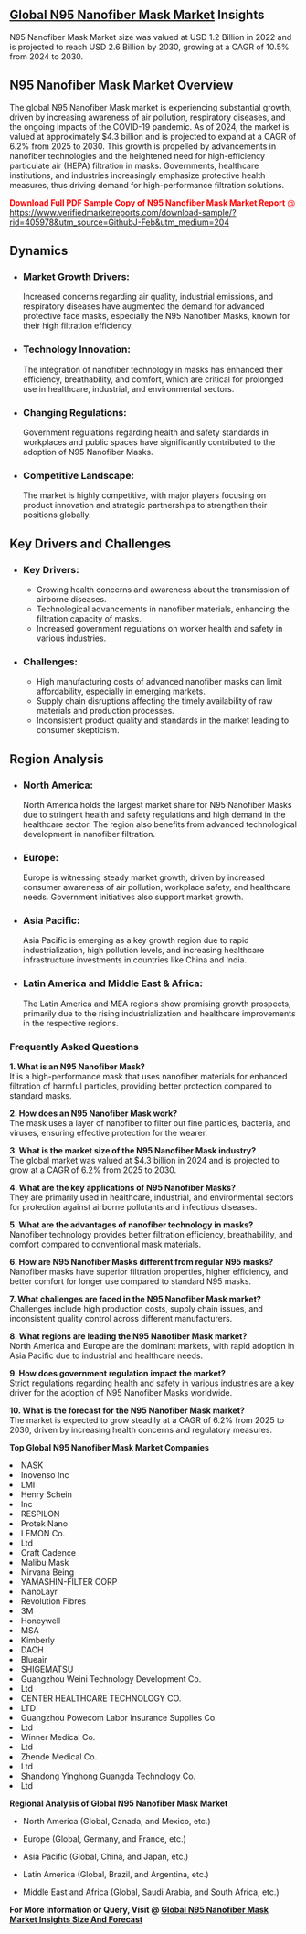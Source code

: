 <h2><a href="https://www.verifiedmarketreports.com/download-sample/?rid=405978&amp;utm_source=GithubJ&amp;utm_medium=204" target="_blank">Global N95 Nanofiber Mask Market</a> Insights</h2><p>N95 Nanofiber Mask Market size was valued at USD 1.2 Billion in 2022 and is projected to reach USD 2.6 Billion by 2030, growing at a CAGR of 10.5% from 2024 to 2030.</p><p> <h2>N95 Nanofiber Mask Market Overview</h2> <p>The global N95 Nanofiber Mask market is experiencing substantial growth, driven by increasing awareness of air pollution, respiratory diseases, and the ongoing impacts of the COVID-19 pandemic. As of 2024, the market is valued at approximately $4.3 billion and is projected to expand at a CAGR of 6.2% from 2025 to 2030. This growth is propelled by advancements in nanofiber technologies and the heightened need for high-efficiency particulate air (HEPA) filtration in masks. Governments, healthcare institutions, and industries increasingly emphasize protective health measures, thus driving demand for high-performance filtration solutions.</p> <p><p><span class=""><span style="color: #ff0000;"><strong>Download Full PDF Sample Copy of N95 Nanofiber Mask Market Report</strong> @ </span><a href="https://www.verifiedmarketreports.com/download-sample/?rid=405978&amp;utm_source=GithubJ-Feb&amp;utm_medium=204" target="_blank">https://www.verifiedmarketreports.com/download-sample/?rid=405978&amp;utm_source=GithubJ-Feb&amp;utm_medium=204</a></span></p></p> <h2>Dynamics</h2> <ul> <li><h3>Market Growth Drivers:</h3> Increased concerns regarding air quality, industrial emissions, and respiratory diseases have augmented the demand for advanced protective face masks, especially the N95 Nanofiber Masks, known for their high filtration efficiency.</li> <li><h3>Technology Innovation:</h3> The integration of nanofiber technology in masks has enhanced their efficiency, breathability, and comfort, which are critical for prolonged use in healthcare, industrial, and environmental sectors.</li> <li><h3>Changing Regulations:</h3> Government regulations regarding health and safety standards in workplaces and public spaces have significantly contributed to the adoption of N95 Nanofiber Masks.</li> <li><h3>Competitive Landscape:</h3> The market is highly competitive, with major players focusing on product innovation and strategic partnerships to strengthen their positions globally.</li> </ul> <h2>Key Drivers and Challenges</h2> <ul> <li><h3>Key Drivers:</h3> <ul> <li>Growing health concerns and awareness about the transmission of airborne diseases.</li> <li>Technological advancements in nanofiber materials, enhancing the filtration capacity of masks.</li> <li>Increased government regulations on worker health and safety in various industries.</li> </ul> </li> <li><h3>Challenges:</h3> <ul> <li>High manufacturing costs of advanced nanofiber masks can limit affordability, especially in emerging markets.</li> <li>Supply chain disruptions affecting the timely availability of raw materials and production processes.</li> <li>Inconsistent product quality and standards in the market leading to consumer skepticism.</li> </ul> </li> </ul> <h2>Region Analysis</h2> <ul> <li><h3>North America:</h3> North America holds the largest market share for N95 Nanofiber Masks due to stringent health and safety regulations and high demand in the healthcare sector. The region also benefits from advanced technological development in nanofiber filtration.</li> <li><h3>Europe:</h3> Europe is witnessing steady market growth, driven by increased consumer awareness of air pollution, workplace safety, and healthcare needs. Government initiatives also support market growth.</li> <li><h3>Asia Pacific:</h3> Asia Pacific is emerging as a key growth region due to rapid industrialization, high pollution levels, and increasing healthcare infrastructure investments in countries like China and India.</li> <li><h3>Latin America and Middle East & Africa:</h3> The Latin America and MEA regions show promising growth prospects, primarily due to the rising industrialization and healthcare improvements in the respective regions.</li> </ul> <h3>Frequently Asked Questions</h3> <p><strong>1. What is an N95 Nanofiber Mask?</strong><br> It is a high-performance mask that uses nanofiber materials for enhanced filtration of harmful particles, providing better protection compared to standard masks.</p> <p><strong>2. How does an N95 Nanofiber Mask work?</strong><br> The mask uses a layer of nanofiber to filter out fine particles, bacteria, and viruses, ensuring effective protection for the wearer.</p> <p><strong>3. What is the market size of the N95 Nanofiber Mask industry?</strong><br> The global market was valued at $4.3 billion in 2024 and is projected to grow at a CAGR of 6.2% from 2025 to 2030.</p> <p><strong>4. What are the key applications of N95 Nanofiber Masks?</strong><br> They are primarily used in healthcare, industrial, and environmental sectors for protection against airborne pollutants and infectious diseases.</p> <p><strong>5. What are the advantages of nanofiber technology in masks?</strong><br> Nanofiber technology provides better filtration efficiency, breathability, and comfort compared to conventional mask materials.</p> <p><strong>6. How are N95 Nanofiber Masks different from regular N95 masks?</strong><br> Nanofiber masks have superior filtration properties, higher efficiency, and better comfort for longer use compared to standard N95 masks.</p> <p><strong>7. What challenges are faced in the N95 Nanofiber Mask market?</strong><br> Challenges include high production costs, supply chain issues, and inconsistent quality control across different manufacturers.</p> <p><strong>8. What regions are leading the N95 Nanofiber Mask market?</strong><br> North America and Europe are the dominant markets, with rapid adoption in Asia Pacific due to industrial and healthcare needs.</p> <p><strong>9. How does government regulation impact the market?</strong><br> Strict regulations regarding health and safety in various industries are a key driver for the adoption of N95 Nanofiber Masks worldwide.</p> <p><strong>10. What is the forecast for the N95 Nanofiber Mask market?</strong><br> The market is expected to grow steadily at a CAGR of 6.2% from 2025 to 2030, driven by increasing health concerns and regulatory measures.</p> </p><p><strong>Top Global N95 Nanofiber Mask Market Companies</strong></p><div data-test-id=""><p><li>NASK</li><li> Inovenso Inc</li><li> LMI</li><li> Henry Schein</li><li> Inc</li><li> RESPILON</li><li> Protek Nano</li><li> LEMON Co.</li><li> Ltd</li><li> Craft Cadence</li><li> Malibu Mask</li><li> Nirvana Being</li><li> YAMASHIN-FILTER CORP</li><li> NanoLayr</li><li> Revolution Fibres</li><li> 3M</li><li> Honeywell</li><li> MSA</li><li> Kimberly</li><li> DACH</li><li> Blueair</li><li> SHIGEMATSU</li><li> Guangzhou Weini Technology Development Co.</li><li> Ltd</li><li> CENTER HEALTHCARE TECHNOLOGY CO.</li><li> LTD</li><li> Guangzhou Powecom Labor Insurance Supplies Co.</li><li> Ltd</li><li> Winner Medical Co.</li><li>Ltd</li><li> Zhende Medical Co.</li><li>Ltd</li><li> Shandong Yinghong Guangda Technology Co.</li><li> Ltd</li></p><div><strong>Regional Analysis of&nbsp;Global N95 Nanofiber Mask Market</strong></div><ul><li dir="ltr"><p dir="ltr">North America&nbsp;(Global, Canada, and Mexico, etc.)</p></li><li dir="ltr"><p dir="ltr">Europe (Global, Germany, and France, etc.)</p></li><li dir="ltr"><p dir="ltr">Asia Pacific&nbsp;(Global, China, and Japan, etc.)</p></li><li dir="ltr"><p dir="ltr">Latin America&nbsp;(Global, Brazil, and Argentina, etc.)</p></li><li dir="ltr">Middle East and Africa&nbsp;(Global, Saudi Arabia, and South Africa, etc.)</li></ul><p><strong>For More Information or Query, Visit @&nbsp;</strong><strong><a href="https://www.verifiedmarketreports.com/product/n95-nanofiber-mask-market/?utm_source=GithubJ&amp;utm_medium=204" target="_blank">Global N95 Nanofiber Mask Market Insights Size And Forecast</a></strong></p></div>
